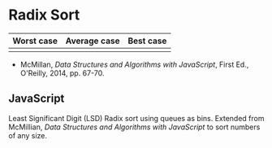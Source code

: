# Radix Sort

| Worst case | Average case | Best case |
|:----------:|:------------:|:---------:|
|            |              |           |

* McMillan, *Data Structures and Algorithms with JavaScript*, First Ed., O'Reilly, 2014, pp. 67-70.

## JavaScript

Least Significant Digit (LSD) Radix sort using queues as bins. Extended from
McMillian, *Data Structures and Algorithms with JavaScript* to sort numbers
of any size.
